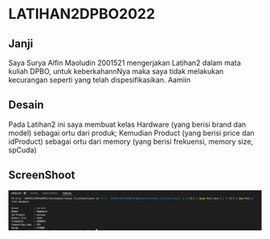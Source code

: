 # LATIHAN2DPBO2022

## Janji
Saya Surya Alfin Maoludin 2001521 mengerjakan Latihan2
		dalam mata kuliah DPBO, untuk keberkahannNya maka
		saya tidak melakukan kecurangan seperti yang telah
		dispesifikasikan. Aamiin
    
## Desain
Pada Latihan2 ini saya membuat kelas Hardware (yang berisi brand dan model) sebagai ortu dari produk; Kemudian Product (yang berisi price dan idProduct) sebagai ortu dari memory (yang berisi frekuensi, memory size, spCuda)

## ScreenShoot
<img src = "https://github.com/Alfinnnnn/LATIHAN2DPBO2022/blob/main/ss/lat2a%20-%20java.png">
